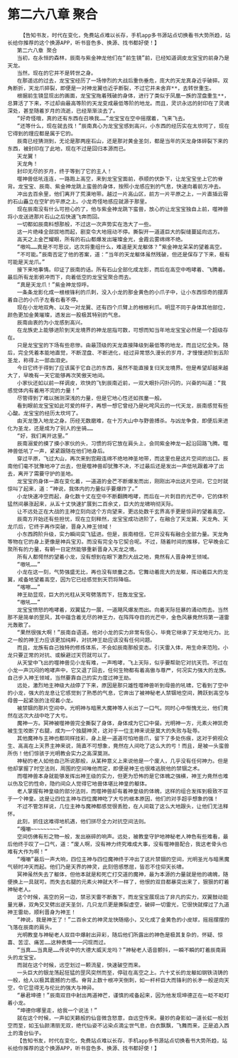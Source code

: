 # 第二六八章 聚合
        【告知书友，时代在变化，免费站点难以长存，手机app多书源站点切换看书大势所趋，站长给你推荐的这个换源APP，听书音色多、换源、找书都好使！】
       第二六八章 聚合
       当初，在永恒的森林，辰南与紫金神龙他们在“前生镜”前，已经知道调皮龙宝宝的前身乃是天龙。
       当然，现在的它并不是转世之身。
       在那遥远的过去，龙宝宝经历了一场惨烈的大战后重伤垂危，庞大的天龙真身近乎破碎。双角断折，天龙爪碎裂，即便是一对神龙翼也近乎断裂，不过它并未舍弃**，去转世重生。
       根据前生镜显现出的画面，龙宝宝拖着残破的身体，进行了类似于凤凰一族的涅盘重生**，总算活了下来，不过却由最高等阶的天龙变成最低等阶的地龙。而且，灵识永远的封印在了灵魂深处，甚至随着岁月的流逝，已经渐渐淡去了。
       “好奇怪哦，真的还有东西在召唤我……”龙宝宝在空中摇摆着，飞来飞去。
       “还等什么，现在就去找！”辰南真心为龙宝宝感到高兴，小东西的经历实在太坎坷了，现在它得到的理应都是属于它的。
       辰南已经猜测到，无论是那两座石山，还是那对黄金圣剑，都是当年的天龙身体碎裂下来的东西，被封印在了此地，现在不过是回归本源而已。
       天龙翼！
       天龙角！
       封印无尽的岁月，终于等到了它的主人！
       噬神兽低吼连连，一路跑上高空，来到龙宝宝面前，恭顺的伏卧下，让龙宝宝坐上它的脊背。龙宝宝、辰南、紫金神龙跳上蛮兽的身体，按照小龙感应到的气息，快速向着前方冲去。
       冲出去百余里，他们离开了荒漠地带。越过一片高山区，前方一片平原之上，一片直插云霄的石山矗立在空旷的平原之上。小龙奇怪地感应就源于那里。
       现在辰南没有什么可担心的了，他与紫金神龙跳下蛮兽，放心的让龙宝宝独自上前，噬神兽将小龙送进那片石山之后快速飞奔而回。
       一切都如辰南料想那般，不过这一次声势实在浩大了一些。
       这一片绝峰全部拔地而起，剧变令大地摇动不停。撕裂开一道道巨大的裂缝蔓延向远方。
       高天之上金芒耀眼，所有的石山都爆发出璀璨金光，金霞云雾绵绵不绝。
       “嗷呜……真是不可思议，这次将重组什么，难道是天龙躯体？”紫金神龙呆呆的望着高空。
       “不可能。”辰南否定了他的答案，道：“当年的天龙躯体虽然残破，但还是保存了下来，极有可能是天龙爪。”
       接下来地事情。印证了辰南的话。所有石山全部化成龙影，而后在高空中咆哮着、飞腾着。最后所有龙影俯冲而下，向着低空的龙宝宝聚合而去。
       “真是天龙爪！”紫金神龙惊呼。
       一条条龙影化成一根根锋利的爪刺，没入小龙的那金黄色的小爪子中，让小东西惊奇的摆弄着自己的小爪子左看右看不停。
       现在小龙地双角、以及一对龙翼、还有四个爪臂上的根根利爪。明显不同于身体其他部位，颜色更加金黄璀璨，透发出一股极其特别的气息。
       辰南由衷的为小龙感到高兴。
       在龙族史上能够进阶到天龙境界的神龙屈指可数，可想而知当年地龙宝宝必然是一个超级存在。
       只是龙宝宝的下场有些悲惨。由最顶级的天龙直接降级到最低等的地龙，而且记忆全失。随后，完全凭着本能地直觉，不断涅盘、不断进化，经过异常悠久漫长的岁月，才慢慢进阶到五阶圣龙，称得上一部血泪史。
       今日它终于得到了应该属于它自己的东西，虽然不能直接复归天龙境界。但是希望却越来越大了，早晚有一天它能够再次笑傲天地间。
       小家伙还如以前一样调皮，欢快的飞到辰南近前，一双大眼扑闪扑闪的，兴奋的叫道：“我感觉体内有着用不完的力量！”
       尽管得到了难以揣测深浅的力量，但是它地心性还如孩童一般。
       看到眼前龙宝宝如此可爱的样子，再想一想它曾经乃是叱咤风云的一代天龙，辰南感觉有些心酸。龙宝宝的经历太坎坷了。
       由天龙堕入地龙之身。历经无数磨难，在十万大山中与野兽搏杀。与凶龙争食，即便后来进化为圣龙，还是成为了别人的坐骑……
       “好，我们离开这里。”
       辰南溺爱的摸了摸小家伙的头，习惯的将它放在肩头上，会同紫金神龙一起沿回路飞腾。噬神兽低吼了一声，紧紧跟随在他们地身后。
       穿过平原，飞过大山，再次来到宫殿连绵不绝地神圣地带，而这里也是这片空间的出口。辰南他们毫不犹豫地冲了出去，但是噬神兽却犹豫不决，不过最后还是发出一声低吼跟着冲了出去，离开了需要守护的圣地。
       龙宝宝的身体一直在变化着，一道道的金芒不断爆发而出，刚刚出冲出这片空间，它立时就惊叫了起来，道：“神说，我体内的力量似乎要爆炸了。”
       小龙快速冲空而起，身化数十丈在空中不断翻腾咆哮，而后在一片刺目的光芒中，它的体积猛然间暴涨起来，从五十丈快速扩展到二百余丈，巨大的龙啸响彻天际。
       让不远处正在大战的主神立刻向这个方向望来，更远处数千玄界高手更是惊异的望着高空。
       辰南方开始还有些担忧，现在立刻释然，龙宝宝成功进阶了，在融合了天龙翼、天龙角、天龙爪后，它终于再作突破，晋身入神王领域！
       小东西跨阶升级，实力瞬间突飞猛进。但是，辰南相信，它并没有有融合全部力量。天龙角等物在它的身上更像是神兵宝刃。而没有完全与它契合呢。不过，随着时间的推移，它早晚会汇聚所有的力量，有朝一日定然能够重新晋身入天龙之境。
       所有人都愕然的望着小龙，没有想到在眼下激烈大战之地，竟然有人晋身神王领域。
       “嗷吼……”
       小龙在这一刻，气势强盛无比，再也没有顽童之态。它舞动着庞大的龙躯，挥动着巨大的龙翼，戒备地望着高空，因为它已经感觉到天罚将降临。
       “喀嚓……”
       神王劫显现，巨大的光柱从天穹劈落而下，狂轰龙宝宝。
       “嗷吼……”
       龙宝宝愤怒的咆哮着，双翼猛力一展，一道飓风爆发而出。向着天际狂暴的涌动而去。当然那不是简单的罡风，其中蕴含着无尽的神王力，在阵阵夺目的光芒中，金色风暴竟然将第一道雷光轰散了。
       “果然很强大啊！”辰南自语道。他对小龙的实力非常有信心，毕竟它继承了天龙地元力。比之一般的神王力应该更加纯粹，对抗神王劫应该没有任何问题。
       而且，龙族有自己独特的修炼体系，不会如辰南那般变态。引天雷入体，用生命来范险。小龙只要正常的对抗、或躲避过天罚就可以了。
       从天堂中飞出的噬神兽见小龙有难，一声咆哮，飞上天际，似乎要帮助它对抗天罚。不过在小龙一声沉闷的咆哮声中，它又退了回去，任何生物都有着高傲与尊严，何况实力强大的龙族。自己步入神王领域，当然要靠自己的实力度过神王劫。
       远处，激烈地主神级大战停了下来，原因是那只雄性噬神兽听到母兽的吼啸，它看到了空中的小龙，强大的龙息让它感觉到了熟悉的气息，它奔出了被神秘老人禁锢地空间，腾跃到高空与母兽一起紧张的注视着小龙。
       被禁锢的那片空间中。光明神与暗黑大魔神等人长出了一口气。同时心中惭愧无比，他们竟然在这次大战中吃了大亏。
       魔神一方。冥神被噬神兽完全撕裂了身体，身体成为它口中餐。光明神一方，元素火神凯奇被生生咬断了右腿，成为一个独腿神灵，这对于一位主神来说是莫大的失败与耻辱。
       其他魔神与主神也都同样挂彩，身上是一道道可怕地兽爪，留下了多处伤痕，这对于俯视众生、高高在上天界主神来说，简直不可想象，竟然在人间吃了这么大的亏！而且，是被一头蛮兽所伤！他们惊骇于光明教会实力之高深莫测。
       神秘的老人如他自己所说那般，从某种意义上来说他是一个废人，几乎没有任何神力。但是他却掌握了时空法则，周围的空间唯他而定，即便是神王也很难逃脱他的禁锢之术。
       而噬神兽本身就能够发挥出神王级的实力，但更为恐怖的是它体魄之强横，神王力竟然也难以伤及它的性命，隐约间众人觉得它地兽体堪比神皇的躯体。
       老人掌握有神皇级的部分法则，而噬神兽却有着神皇级的体魄，这样的组合发挥到极致不亚于一个神皇。这是让四位主神与四位魔神吃了大亏的根本原因，他们的对手超乎想象的强！
       不过不管怎样说，几位主神与魔神都感觉很丢脸，在人间栽了这么大地跟头，让他们无法释怀。
       此刻，抓住这难得地机遇，他们拼尽全力对抗空间法则。
       “嘎嘣~~~~~~~~~”
       空间仿佛有形之物一般，发出崩碎的响声。远处，被教皇守护地神秘老人神色有些难看，最后他终于叹了一口气，道：“废人啊，没有神力终究难成大事，没有噬神兽配合，我这老骨头也难有大作为啊！”
       “嘎嘣”最后一声大响，四位主神与四位魔神终于冲出了这片禁锢的空间，光明圣光与暗黑魔气顿时冲天而起。他们乃是天界的神灵，此刻倍感憋屈，皆忍不住仰天长啸。
       冥神虽然失去了躯体，但他本就是和死亡打交道的魔神，最为本源的力量就是他的魂魄，随便换上一具就可。而失去右腿的元素火神就大不一样了，他恨的双目都暴突出来了，狠狠的盯着神秘老人。
       这个时候，高空的另一边，禁忌天雷不断轰下，而龙宝宝展现出了非凡的实力，双翼鼓动能量光暴，双角交叉劈出逆天圣剑，几只龙爪更是撕裂虚空，破碎一切雷光，它很快就撑过了九道神王雷劫，顺利晋身为神王！
       “神说，我是神王了！”二百余丈的神灵龙快随缩小，又化成了金黄色的小皮球，摇摇摆摆的飞落在辰南的肩头。
       光明教皇与神秘老人双目中爆射出异彩，随后他们所露出的神色是极其复杂的，怀疑、惊喜、苦涩、痛苦……这种表情一一闪现而过。
       “当真……当真是……传说中的大德大威天龙吗？”神秘老人语音颤抖，一瞬不瞬的盯着辰南肩头的龙宝宝。
       而就在这个时候，远空划过一颗流星，快速破空而来。
       一头巨大的银龙荡起狂猛的罡风突然而至，停驻在高空之上。六十丈长的龙躯如钢铁浇铸的一般，给人以极其震撼的力感。脊背上数十根冲天倒刺，如一杆杆巨大而锋利的长矛一般逆向天空，令它显得无与伦比的强大与神异。
       “暴君坤德！”辰南双目中射出两道神芒，谨慎的戒备起来，因为他发现坤德正在一眨不眨盯着小龙。
       “坤德你哪里走，给我一个说法！”
       就在这个时候，一声如天籁般的仙音微含怒意，自远空传来。曼妙的身影如一道长虹一般划空而至，如玉仙颜清丽无双，绝代仙姿不沾染点滴尘世气息，白衣飘飘，飞舞而来，正是追入西土的澹台仙子。
       【告知书友，时代在变化，免费站点难以长存，手机app多书源站点切换看书大势所趋，站长给你推荐的这个换源APP，听书音色多、换源、找书都好使！】